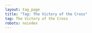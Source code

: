 ```yaml
---
layout: tag_page
title: "Tag: The Victory of the Cross"
tag: The Victory of the Cross
robots: noindex
---
```

